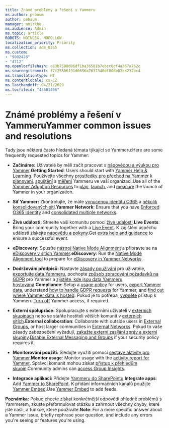 ```yaml
---
title: Známé problémy a řešení v Yammeru
ms.author: pebaum
author: pebaum
manager: mnirkhe
ms.audience: Admin
ms.topic: article
ROBOTS: NOINDEX, NOFOLLOW
localization_priority: Priority
ms.collection: Adm_O365
ms.custom:
- "9002428"
- "4712"
ms.openlocfilehash: c83b7588d06df1ba36581b7ebcc0cf4a357a762c
ms.sourcegitcommit: f7f25506191d0656a7637340df806b82c4232bc4
ms.translationtype: HT
ms.contentlocale: cs-CZ
ms.lasthandoff: 04/21/2020
ms.locfileid: "43601406"
---
```

# <a name="yammer-common-issues-and-resolutions"></a><span data-ttu-id="ab8f4-102">Známé problémy a řešení v Yammeru</span><span class="sxs-lookup"><span data-stu-id="ab8f4-102">Yammer common issues and resolutions</span></span>

<span data-ttu-id="ab8f4-103">Tady jsou některá často hledaná témata týkající se Yammeru:</span><span class="sxs-lookup"><span data-stu-id="ab8f4-103">Here are some frequently requested topics for Yammer:</span></span>

- <span data-ttu-id="ab8f4-104">**Začínáme:** Uživatelé by měli začít pracovat s [nápovědou a výukou pro Yammer](https://support.office.com/yammer).</span><span class="sxs-lookup"><span data-stu-id="ab8f4-104">**Getting Started**: Users should start with [Yammer Help & Learning](https://support.office.com/yammer).</span></span> <span data-ttu-id="ab8f4-105">Používejte všechny [prostředky pro přechod na Yammer](https://aka.ms/yamresources) k [plánování](https://aka.ms/YamSuccessGuide), [spuštění](https://aka.ms/YamLaunchPlaybook) a [měření](https://aka.ms/YamMeasureSuccesGuide) Yammeru ve vaší organizaci.</span><span class="sxs-lookup"><span data-stu-id="ab8f4-105">Use all of the [Yammer Adoption Resources](https://aka.ms/yamresources) to [plan](https://aka.ms/YamSuccessGuide), [launch](https://aka.ms/YamLaunchPlaybook), and [measure](https://aka.ms/YamMeasureSuccesGuide) the launch of Yammer in your organization.</span></span> 

- <span data-ttu-id="ab8f4-106">**Síť Yammer:** Zkontrolujte, že máte [vynucenou identitu O365](https://docs.microsoft.com/yammer/configure-your-yammer-network/enforce-office-365-identity) a [několik konsolidovaných sítí](https://docs.microsoft.com/yammer/configure-your-yammer-network/consolidate-multiple-yammer-networks).</span><span class="sxs-lookup"><span data-stu-id="ab8f4-106">**Yammer Network**: Ensure that you have [Enforced O365 Identity](https://docs.microsoft.com/yammer/configure-your-yammer-network/enforce-office-365-identity) and [consolidated multiple networks](https://docs.microsoft.com/yammer/configure-your-yammer-network/consolidate-multiple-yammer-networks).</span></span> 

- <span data-ttu-id="ab8f4-107">**Živé události:** Stmelte vaši komunitu pomocí [živé události](https://docs.microsoft.com/yammer/manage-yammer-groups/yammer-live-events).</span><span class="sxs-lookup"><span data-stu-id="ab8f4-107">**Live Events**: Bring your community together with a [Live Event](https://docs.microsoft.com/yammer/manage-yammer-groups/yammer-live-events).</span></span> <span data-ttu-id="ab8f4-108">K zajištění úspěchu události získejte [nápovědu a pokyny](https://resources.techcommunity.microsoft.com/live-events/assistance/).</span><span class="sxs-lookup"><span data-stu-id="ab8f4-108">Get [extra help and guidance](https://resources.techcommunity.microsoft.com/live-events/assistance/) to ensure a successful event.</span></span> 

- <span data-ttu-id="ab8f4-109">**eDiscovery:** Spusťte [nástroj Native Mode Alignment](https://docs.microsoft.com/yammer/configure-your-yammer-network/overview-native-mode) a připravte se na [eDiscovery v sítích Yammer](https://docs.microsoft.com/yammer/manage-security-and-compliance/overview-of-ediscovery).</span><span class="sxs-lookup"><span data-stu-id="ab8f4-109">**eDiscovery**: Run the [Native Mode Alignment tool](https://docs.microsoft.com/yammer/configure-your-yammer-network/overview-native-mode) to prepare for [eDiscovery in Yammer Networks](https://docs.microsoft.com/yammer/manage-security-and-compliance/overview-of-ediscovery).</span></span> 

- <span data-ttu-id="ab8f4-110">**Dodržování předpisů:** Nastavte [zásady používání](https://docs.microsoft.com/yammer/manage-security-and-compliance/set-up-a-usage-policy) pro uživatele, [exportujte data Yammeru](https://docs.microsoft.com/yammer/manage-security-and-compliance/export-yammer-enterprise-data), pochopte [způsob zpracování požadavků na GDPR](https://docs.microsoft.com/yammer/manage-security-and-compliance/gdpr-requests-in-yammer-enterprise) pro Yammer a [zjistěte, kde jsou data Yammeru hostovaná](https://docs.microsoft.com/yammer/manage-security-and-compliance/data-residency).</span><span class="sxs-lookup"><span data-stu-id="ab8f4-110">**Compliance**: Setup a [usage policy](https://docs.microsoft.com/yammer/manage-security-and-compliance/set-up-a-usage-policy) for users, [export Yammer data](https://docs.microsoft.com/yammer/manage-security-and-compliance/export-yammer-enterprise-data), understand [how to handle GDPR requests](https://docs.microsoft.com/yammer/manage-security-and-compliance/gdpr-requests-in-yammer-enterprise) for Yammer, and [find out where Yammer data is hosted](https://docs.microsoft.com/yammer/manage-security-and-compliance/data-residency).</span></span> <span data-ttu-id="ab8f4-111">Pokud je to potřeba, [vypněte](https://docs.microsoft.com/yammer/manage-yammer-users/turn-off-user-access) přístup k Yammeru.</span><span class="sxs-lookup"><span data-stu-id="ab8f4-111">[Turn off](https://docs.microsoft.com/yammer/manage-yammer-users/turn-off-user-access) Yammer access, if required.</span></span>

- <span data-ttu-id="ab8f4-112">**Externí spolupráce:** Spolupracujte s externími uživateli v [externích skupinách](https://docs.microsoft.com/yammer/work-with-external-users/create-and-manage-external-groups) nebo se staňte hostiteli větších komunit v [externích sítích](https://docs.microsoft.com/yammer/work-with-external-users/create-and-manage-an-external-network).</span><span class="sxs-lookup"><span data-stu-id="ab8f4-112">**External collaboration**: Collaborate with outside users in [External Groups](https://docs.microsoft.com/yammer/work-with-external-users/create-and-manage-external-groups), or host larger communities in [External Networks](https://docs.microsoft.com/yammer/work-with-external-users/create-and-manage-an-external-network).</span></span> <span data-ttu-id="ab8f4-113">Pokud to vaše zásady zabezpečení vyžadují, [zakažte externí zasílání zpráv a externí skupiny](https://docs.microsoft.com/yammer/work-with-external-users/disable-external-messaging).</span><span class="sxs-lookup"><span data-stu-id="ab8f4-113">[Disable External Messaging and Groups](https://docs.microsoft.com/yammer/work-with-external-users/disable-external-messaging) if your security policy requires it.</span></span>

- <span data-ttu-id="ab8f4-114">**Monitorování použití:** Sledujte využití pomocí [sestavy aktivity pro Yammer](https://docs.microsoft.com/microsoft-365/admin/activity-reports/yammer-activity-report).</span><span class="sxs-lookup"><span data-stu-id="ab8f4-114">**Monitor usage**: Monitor usage with the [activity report for Yammer](https://docs.microsoft.com/microsoft-365/admin/activity-reports/yammer-activity-report).</span></span> <span data-ttu-id="ab8f4-115">Správci komunit mohou získat [přístup k přehledům skupin](https://support.office.com/article/view-group-insights-in-yammer-73f9fa6d-d442-4f25-9194-d5317c9328ab).</span><span class="sxs-lookup"><span data-stu-id="ab8f4-115">Community admins can [access Group Insights](https://support.office.com/article/view-group-insights-in-yammer-73f9fa6d-d442-4f25-9194-d5317c9328ab).</span></span>

- <span data-ttu-id="ab8f4-116">**Integrace aplikací:** Přidejte [Yammeru do SharePointu](https://docs.microsoft.com/yammer/integrate-yammer-with-other-apps/embed-a-feed-into-a-sharepoint-site).</span><span class="sxs-lookup"><span data-stu-id="ab8f4-116">**Integrate apps**: Add [Yammer to SharePoint](https://docs.microsoft.com/yammer/integrate-yammer-with-other-apps/embed-a-feed-into-a-sharepoint-site).</span></span> <span data-ttu-id="ab8f4-117">K přidání informačních kanálů použijte [Yammer Embed](https://developer.yammer.com/docs/embed).</span><span class="sxs-lookup"><span data-stu-id="ab8f4-117">Use [Yammer Embed](https://developer.yammer.com/docs/embed) to add feeds.</span></span> 

<span data-ttu-id="ab8f4-118">**Poznámka:** Pokud chcete získat konkrétnější odpovědi ohledně problémů s Yammerem, zkuste přeformulovat otázku a zahrnout všechny chyby, které jste našli, a funkce, které používáte.</span><span class="sxs-lookup"><span data-stu-id="ab8f4-118">**Note**: For a more specific answer about a Yammer issue, briefly rephrase your question, and include any errors you're seeing or features you're using.</span></span>
